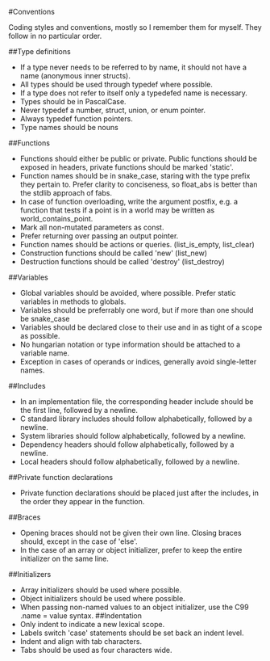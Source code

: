 #Conventions

Coding styles and conventions, mostly so I remember them for myself. They follow in no particular order.

##Type definitions

- If a type never needs to be referred to by name, it should not have a name (anonymous inner structs).
- All types should be used through typedef where possible.
- If a type does not refer to itself only a typedefed name is necessary.
- Types should be in PascalCase.
- Never typedef a number, struct, union, or enum pointer.
- Always typedef function pointers.
- Type names should be nouns

##Functions

- Functions should either be public or private. Public functions should be exposed in headers, private functions should be marked 'static'.
- Function names should be in snake_case, staring with the type prefix they pertain to. Prefer clarity to conciseness, so float_abs is better than the stdlib approach of fabs.
- In case of function overloading, write the argument postfix, e.g. a function that tests if a point is in a world may be written as world_contains_point.
- Mark all non-mutated parameters as const.
- Prefer returning over passing an output pointer.
- Function names should be actions or queries. (list_is_empty, list_clear)
- Construction functions should be called 'new' (list_new)
- Destruction functions should be called 'destroy' (list_destroy)

##Variables

- Global variables should be avoided, where possible. Prefer static variables in methods to globals.
- Variables should be preferrably one word, but if more than one should be snake_case
- Variables should be declared close to their use and in as tight of a scope as possible.
- No hungarian notation or type information should be attached to a variable name.
- Exception in cases of operands or indices, generally avoid single-letter names.

##Includes

- In an implementation file, the corresponding header include should be the first line, followed by a newline.
- C standard library includes should follow alphabetically, followed by a newline.
- System libraries should follow alphabetically, followed by a newline.
- Dependency headers should follow alphabetically, followed by a newline.
- Local headers should follow alphabetically, followed by a newline.

##Private function declarations

- Private function declarations should be placed just after the includes, in the order they appear in the function.

##Braces

- Opening braces should not be given their own line. Closing braces should, except in the case of 'else'. 
- In the case of an array or object initializer, prefer to keep the entire initializer on the same line.

##Initializers

- Array initializers should be used where possible.
- Object initializers should be used where possible.
- When passing non-named values to an object initializer, use the C99 .name = value syntax.
##Indentation
- Only indent to indicate a new lexical scope.
- Labels switch 'case' statements should be set back an indent level.
- Indent and align with tab characters. 
- Tabs should be used as four characters wide.
